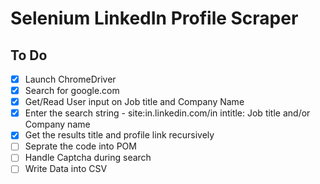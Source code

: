 # Selenium LinkedIn Profile Scraper

## To Do

- [x] Launch ChromeDriver
- [x] Search for google.com
- [x] Get/Read User input on Job title and Company Name
- [x] Enter the search string - site:in.linkedin.com/in intitle: Job title and/or Company name
- [x] Get the results title and profile link recursively
- [ ] Seprate the code into POM
- [ ] Handle Captcha during search
- [ ] Write Data into CSV
